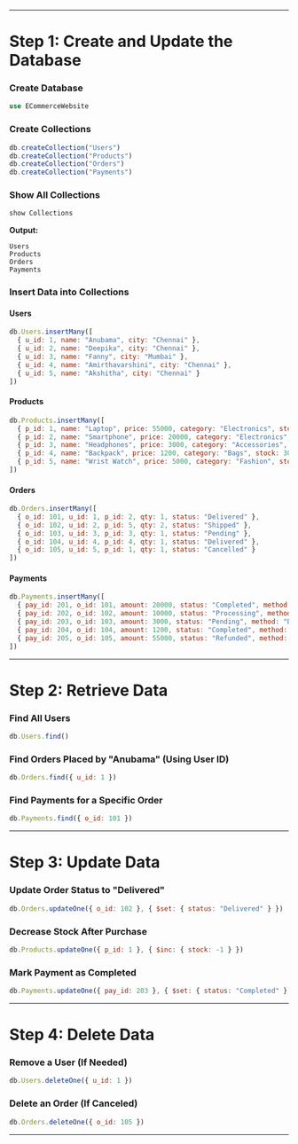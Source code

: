 
---

# **Step 1: Create and Update the Database**  

### **Create Database**  
```sql
use ECommerceWebsite
```

### **Create Collections**  
```javascript
db.createCollection("Users")           
db.createCollection("Products")
db.createCollection("Orders")
db.createCollection("Payments")
```

### **Show All Collections**  
```javascript
show Collections
```
**Output:**  
```
Users  
Products  
Orders  
Payments  
```

### **Insert Data into Collections**  

#### **Users**  
```javascript
db.Users.insertMany([
  { u_id: 1, name: "Anubama", city: "Chennai" },
  { u_id: 2, name: "Deepika", city: "Chennai" },
  { u_id: 3, name: "Fanny", city: "Mumbai" },
  { u_id: 4, name: "Amirthavarshini", city: "Chennai" },
  { u_id: 5, name: "Akshitha", city: "Chennai" }
])
```

#### **Products**  
```javascript
db.Products.insertMany([
  { p_id: 1, name: "Laptop", price: 55000, category: "Electronics", stock: 10 },
  { p_id: 2, name: "Smartphone", price: 20000, category: "Electronics", stock: 15 },
  { p_id: 3, name: "Headphones", price: 3000, category: "Accessories", stock: 25 },
  { p_id: 4, name: "Backpack", price: 1200, category: "Bags", stock: 30 },
  { p_id: 5, name: "Wrist Watch", price: 5000, category: "Fashion", stock: 20 }
])
```

#### **Orders**  
```javascript
db.Orders.insertMany([
  { o_id: 101, u_id: 1, p_id: 2, qty: 1, status: "Delivered" },
  { o_id: 102, u_id: 2, p_id: 5, qty: 2, status: "Shipped" },
  { o_id: 103, u_id: 3, p_id: 3, qty: 1, status: "Pending" },
  { o_id: 104, u_id: 4, p_id: 4, qty: 1, status: "Delivered" },
  { o_id: 105, u_id: 5, p_id: 1, qty: 1, status: "Cancelled" }
])
```

#### **Payments**  
```javascript
db.Payments.insertMany([
  { pay_id: 201, o_id: 101, amount: 20000, status: "Completed", method: "Credit Card" },
  { pay_id: 202, o_id: 102, amount: 10000, status: "Processing", method: "UPI" },
  { pay_id: 203, o_id: 103, amount: 3000, status: "Pending", method: "Debit Card" },
  { pay_id: 204, o_id: 104, amount: 1200, status: "Completed", method: "Net Banking" },
  { pay_id: 205, o_id: 105, amount: 55000, status: "Refunded", method: "Credit Card" }
])
```

---

# **Step 2: Retrieve Data**  

### **Find All Users**  
```javascript
db.Users.find()
```

### **Find Orders Placed by "Anubama" (Using User ID)**  
```javascript
db.Orders.find({ u_id: 1 })
```

### **Find Payments for a Specific Order**  
```javascript
db.Payments.find({ o_id: 101 })
```

---

# **Step 3: Update Data**  

### **Update Order Status to "Delivered"**  
```javascript
db.Orders.updateOne({ o_id: 102 }, { $set: { status: "Delivered" } })
```

### **Decrease Stock After Purchase**  
```javascript
db.Products.updateOne({ p_id: 1 }, { $inc: { stock: -1 } })
```

### **Mark Payment as Completed**  
```javascript
db.Payments.updateOne({ pay_id: 203 }, { $set: { status: "Completed" } })
```

---

# **Step 4: Delete Data**  

### **Remove a User (If Needed)**  
```javascript
db.Users.deleteOne({ u_id: 1 })
```

### **Delete an Order (If Canceled)**  
```javascript
db.Orders.deleteOne({ o_id: 105 })
```

---

